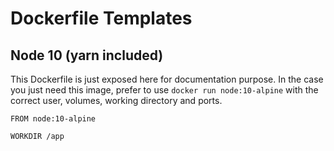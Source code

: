 # Dockerfile Templates

## Node 10 (yarn included)

This Dockerfile is just exposed here for documentation purpose.
In the case you just need this image, prefer to use `docker run node:10-alpine` with the correct user, volumes, working directory and ports.

```
FROM node:10-alpine

WORKDIR /app
```
